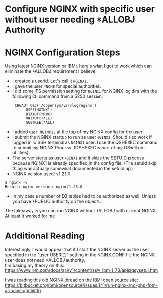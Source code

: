 # Configure NGINX with specific user without user needing *ALLOBJ Authority

# NGINX Configuration Steps
Using latest NGINX version on IBMi, here's what I got to work which can eliminate the *ALLOBJ requirement I believe:
- I created a userid. Let's call it ```NGINX1```.
- I gave the user ```*NONE``` for special authorities.
- I did some IFS permission setting for ```NGINX1``` for NGINX log dirs with the following CL command from a 5250 session.
  ```
   CHGAUT OBJ('/qopensys/var/log/nginx')  
        USER(NGINX1)                    
        DTAAUT(*RWX)                    
        OBJAUT(*ALL)                    
        SUBTREE(*ALL)
  ```
- I added ```user NGINX1;``` at the top of my NGINX config for the user.
- I submit the NGINX startup to run as user ```NGINX1```. Should also work if logged in to SSH terminal as ```NGINX1``` user.
  I use the QSHEXEC command to submit my NGINX Process. (QSHEXEC is part of my QShell on i utilities)
- The server starts as user ```NGINX1``` and it skips the SETUID process because NGINX1 is already specified in the config file.
(The setuid skip thing was actually somewhat documented in the setuid api)
- NGINX version used: v1.23.0   
```
$ nginx -v   
Result: nginx version: nginx/1.23.0   
```
- In my case a number of DB tables had to be authorized as well. Unless you have *PUBLIC authority on the objects.   
  
The takeaway is you can run NGINX without *ALLOBJ with current NGINX. At least it worked for me

# Additional Reading
Interestingly it would appear that if I start the NGINX server as the user specified in the "user USERID;" setting in the NGINX.CONF file the NGINX user does not need *ALLOBJ authority.   
I'm basing my theory on this:   
https://www.ibm.com/docs/api/v1/content/ssw_ibm_i_73/apis/qsysetui.htm

I was reading this old NGINX thread on the IBMi open source site:   
https://bitbucket.org/ibmi/opensource/issues/141/run-nginx-and-php-fpm-as-user-qtmhhttp
